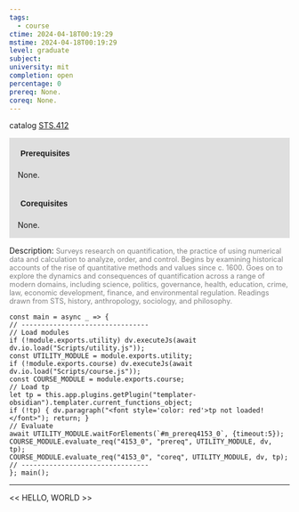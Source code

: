 ```yaml
---
tags:
  - course
ctime: 2024-04-18T00:19:29
mstime: 2024-04-18T00:19:29
level: graduate
subject: 
university: mit
completion: open
percentage: 0
prereq: None.
coreq: None.
---
```


catalog [STS.412](http://student.mit.edu/catalog/mSTSb.html#STS.412)

<span style="display: block; padding: 15px; background-color: rgb(100, 100, 100, 0.2);"><font id="m_prereq4153_0" style="display: block; font-family: Arial, sans-serif; font-weight: bold; padding: 5px">Prerequisites</font><br><span id="prereq4153_0">None.</span></span>
<span style="display: block; padding: 15px; background-color: rgb(100, 100, 100, 0.2);"><font id="m_coreq4153_0" style="display: block; font-family: Arial, sans-serif; font-weight: bold; padding: 5px">Corequisites</font><br><span id="coreq4153_0">None.</span></span>

<font style="">Description:</font>
<font style="color: grey; font-size: 0.8rem;">Surveys research on quantification, the practice of using numerical data and calculation to analyze, order, and control. Begins by examining historical accounts of the rise of quantitative methods and values since c. 1600. Goes on to explore the dynamics and consequences of quantification across a range of modern domains, including science, politics, governance, health, education, crime, law, economic development, finance, and environmental regulation. Readings drawn from STS, history, anthropology, sociology, and philosophy.</font>

```dataviewjs
const main = async _ => {
// --------------------------------
// Load modules
if (!module.exports.utility) dv.executeJs(await dv.io.load("Scripts/utility.js"));
const UTILITY_MODULE = module.exports.utility;
if (!module.exports.course) dv.executeJs(await dv.io.load("Scripts/course.js"));
const COURSE_MODULE = module.exports.course;
// Load tp
let tp = this.app.plugins.getPlugin("templater-obsidian").templater.current_functions_object;
if (!tp) { dv.paragraph("<font style='color: red'>tp not loaded!</font>"); return; }
// Evaluate
await UTILITY_MODULE.waitForElements(`#m_prereq4153_0`, {timeout:5});
COURSE_MODULE.evaluate_req("4153_0", "prereq", UTILITY_MODULE, dv, tp);
COURSE_MODULE.evaluate_req("4153_0", "coreq", UTILITY_MODULE, dv, tp);
// --------------------------------
}; main();
```

---

<< HELLO, WORLD >>
